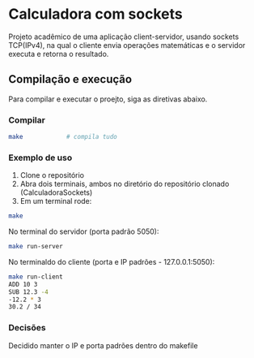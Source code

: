 # Calculadora com sockets

Projeto acadêmico de uma aplicação client-servidor, usando sockets TCP(IPv4), na qual o cliente envia operações matemáticas e o servidor executa e retorna o resultado. 

## Compilação e execução

Para compilar e executar o proejto, siga as diretivas abaixo.

### Compilar

```bash
make            # compila tudo
```

### Exemplo de uso

1. Clone o repositório
2. Abra dois terminais, ambos no diretório do repositório clonado (CalculadoraSockets)
3. Em um terminal rode:
```bash
make
```
No terminal do servidor (porta padrão 5050):
```bash
make run-server
```

No terminaldo do cliente (porta e IP padrões - 127.0.0.1:5050):
```bash
make run-client
ADD 10 3
SUB 12.3 -4
-12.2 * 3
30.2 / 34
```
### Decisões

Decidido manter o IP e porta padrões dentro do makefile
